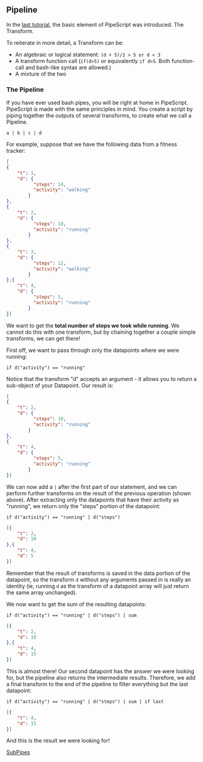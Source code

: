 ## Pipeline

In the <a href="basics.html">last tutorial</a>, the basic element of PipeScript was introduced. The Transform.

To reiterate in more detail, a Transform can be:

- An algebraic or logical statement: `(d + 5)/2 > 5 or d < 3`
- A transform function call (`if(d>5)` or equivalently `if d>5`. Both function-call and bash-like syntax are allowed.)
- A mixture of the two

### The Pipeline

If you have ever used bash pipes, you will be right at home in PipeScript. PipeScript is made with the same principles in mind. You create a script by piping together the outputs of several transforms, to create what we call a Pipeline.

```
a | b | c | d
```

For example, suppose that we have the following data from a fitness tracker:

```json
[
{
    "t": 1,
    "d": {
          "steps": 14,
          "activity": "walking"
        }
},
{
    "t": 2,
    "d": {
          "steps": 10,
          "activity": "running"
        }
},
{
    "t": 3,
    "d": {
          "steps": 12,
          "activity": "walking"
        }
},{
    "t": 4,
    "d": {
          "steps": 5,
          "activity": "running"
        }
}]
```

We want to get the **total number of steps we took while running**. We cannot do this with one transform, but by chaining together a couple simple transforms, we can get there!

First off, we want to pass through only the datapoints where we were running:

```
if d("activity") == "running"
```

Notice that the transform "d" accepts an argument - it allows you to return a sub-object of your Datapoint. Our result is:

```json
[
{
    "t": 2,
    "d": {
          "steps": 10,
          "activity": "running"
        }
},
{
    "t": 4,
    "d": {
          "steps": 5,
          "activity": "running"
        }
}]
```

We can now add a `|` after the first part of our statement, and we can perform further transforms on the result of the previous operation (shown above).
After extracting only the datapoints that have their activity as "running", we return only the "steps" portion of the datapoint:

```
if d("activity") == "running" | d("steps")
```

```json
[{
    "t": 2,
    "d": 10
},{
    "t": 4,
    "d": 5
}]
```

Remember that the result of transforms is saved in the data portion of the datapoint, so the transform `d` without any arguments passed in is really an identity (ie, running `d` as the transform of a datapoint array
will just return the same array unchanged).

We now want to get the sum of the resulting datapoints:

```
if d("activity") == "running" | d("steps") | sum
```

```json
[{
    "t": 2,
    "d": 10
},{
    "t": 4,
    "d": 15
}]
```

This is almost there! Our second datapoint has the answer we were looking for, but the pipeline also returns the intermediate results. 
Therefore, we add a final transform to the end of the pipeline to filter everything but the last datapoint:

```
if d("activity") == "running" | d("steps") | sum | if last
```

```json
[{
    "t": 4,
    "d": 15
}]
```

And this is the result we were looking for!

<a href="./subpipes.html" class="button alt">SubPipes <i class="fa fa-arrow-right"></i></a>
